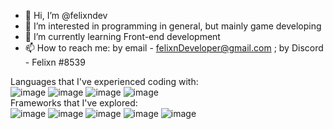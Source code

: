 - 👋 Hi, I’m @felixndev
- 👀 I’m interested in programming in general, but mainly game developing
- 🌱 I’m currently learning Front-end development
- 📫 How to reach me: by email - felixnDeveloper@gmail.com ; by Discord - Felixn #8539

Languages that I've experienced coding with:<br/>
![image](https://img.shields.io/badge/CSS3-1572B6?style=for-the-badge&logo=css3&logoColor=white
)
![image](https://img.shields.io/badge/C%23-239120?style=for-the-badge&logo=c-sharp&logoColor=white
)
![image](https://img.shields.io/badge/HTML5-E34F26?style=for-the-badge&logo=html5&logoColor=white
)
![image](https://img.shields.io/badge/JavaScript-323330?style=for-the-badge&logo=javascript&logoColor=F7DF1E
)
<br/>
Frameworks that I've explored:<br/>
![image](https://img.shields.io/badge/Node.js-339933?style=for-the-badge&logo=nodedotjs&logoColor=white
)
![image](https://img.shields.io/badge/Expo-1B1F23?style=for-the-badge&logo=expo&logoColor=white
)
![image](https://img.shields.io/badge/jQuery-0769AD?style=for-the-badge&logo=jquery&logoColor=white
)
![image](https://img.shields.io/badge/Unity-100000?style=for-the-badge&logo=unity&logoColor=white
)
![image](https://img.shields.io/badge/React_Native-20232A?style=for-the-badge&logo=react&logoColor=61DAFB
)

<!---
felixndev/felixndev is a ✨ special ✨ repository because its `README.md` (this file) appears on your GitHub profile.
You can click the Preview link to take a look at your changes.
--->
